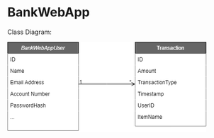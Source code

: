 # BankWebApp

Class Diagram:

![Class diagram](https://github.com/Koaestro/BankWebApp/blob/main/readme/BankWebAppClassDiagram.png)

